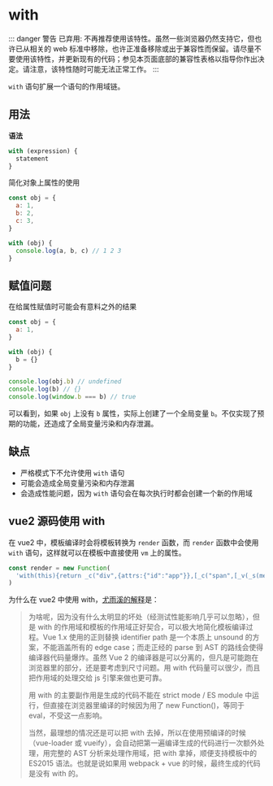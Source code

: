 # with

::: danger 警告
已弃用: 不再推荐使用该特性。虽然一些浏览器仍然支持它，但也许已从相关的 web 标准中移除，也许正准备移除或出于兼容性而保留。请尽量不要使用该特性，并更新现有的代码；参见本页面底部的兼容性表格以指导你作出决定。请注意，该特性随时可能无法正常工作。
:::

`with` 语句扩展一个语句的作用域链。

## 用法

**语法**

```js
with (expression) {
  statement
}
```

简化对象上属性的使用

```js
const obj = {
  a: 1,
  b: 2,
  c: 3,
}

with (obj) {
  console.log(a, b, c) // 1 2 3
}
```

## 赋值问题

在给属性赋值时可能会有意料之外的结果

```js
const obj = {
  a: 1,
}

with (obj) {
  b = {}
}

console.log(obj.b) // undefined
console.log(b) // {}
console.log(window.b === b) // true
```

可以看到，如果 `obj` 上没有 `b` 属性，实际上创建了一个全局变量 `b`。不仅实现了预期的功能，还造成了全局变量污染和内存泄漏。

## 缺点

- 严格模式下不允许使用 `with` 语句
- 可能会造成全局变量污染和内存泄漏
- 会造成性能问题，因为 `with` 语句会在每次执行时都会创建一个新的作用域

## vue2 源码使用 with

在 vue2 中，模板编译时会将模板转换为 `render` 函数，而 `render` 函数中会使用 `with` 语句，这样就可以在模板中直接使用 `vm` 上的属性。

```js
const render = new Function(
  'with(this){return _c("div",{attrs:{"id":"app"}},[_c("span",[_v(_s(message))])])}',
)
```

为什么在 vue2 中使用 with，[尤雨溪的解释](https://www.zhihu.com/question/49929356/answer/118534768)是：

> 为啥呢，因为没有什么太明显的坏处（经测试性能影响几乎可以忽略），但是 with 的作用域和模板的作用域正好契合，可以极大地简化模板编译过程。Vue 1.x 使用的正则替换 identifier path 是一个本质上 unsound 的方案，不能涵盖所有的 edge case；而走正经的 parse 到 AST 的路线会使得编译器代码量爆炸。虽然 Vue 2 的编译器是可以分离的，但凡是可能跑在浏览器里的部分，还是要考虑到尺寸问题。用 with 代码量可以很少，而且把作用域的处理交给 js 引擎来做也更可靠。
>
> 用 with 的主要副作用是生成的代码不能在 strict mode / ES module 中运行，但直接在浏览器里编译的时候因为用了 new Function()，等同于 eval，不受这一点影响。
>
> 当然，最理想的情况还是可以把 with 去掉，所以在使用预编译的时候（vue-loader 或 vueify），会自动把第一遍编译生成的代码进行一次额外处理，用完整的 AST 分析来处理作用域，把 with 拿掉，顺便支持模板中的 ES2015 语法。也就是说如果用 webpack + vue 的时候，最终生成的代码是没有 with 的。
